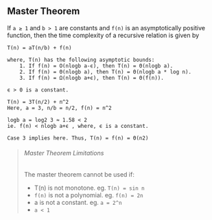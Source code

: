 ## Master Theorem

If `a ≥ 1` and `b > 1` are constants and `f(n)` is an asymptotically positive function, then the time complexity of a recursive relation is given by

```
T(n) = aT(n/b) + f(n)

where, T(n) has the following asymptotic bounds:
    1. If f(n) = O(nlogb a-ϵ), then T(n) = Θ(nlogb a).
    2. If f(n) = Θ(nlogb a), then T(n) = Θ(nlogb a * log n).
    3. If f(n) = Ω(nlogb a+ϵ), then T(n) = Θ(f(n)).

ϵ > 0 is a constant.
```



```
T(n) = 3T(n/2) + n^2
Here, a = 3, n/b = n/2, f(n) = n^2

logb a = log2 3 ≈ 1.58 < 2
ie. f(n) < nlogb a+ϵ , where, ϵ is a constant.

Case 3 implies here. Thus, T(n) = f(n) = Θ(n2) 
```

> ###### Master Theorem Limitations
>
> The master theorem cannot be used if:
>
> - T(n) is not monotone. eg. `T(n) = sin n`
> - `f(n)` is not a polynomial. eg. `f(n) = 2n`
> - a is not a constant. eg. `a = 2^n`
> - `a < 1`
